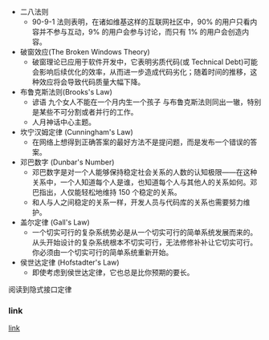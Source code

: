 * 二八法则
  * 90-9-1 法则表明，在诸如维基这样的互联网社区中，90% 的用户只看内容并不参与互动，9% 的用户会参与讨论，而只有 1% 的用户会创造内容。
* 破窗效应(The Broken Windows Theory)
  * 破窗理论已应用于软件开发中，它表明劣质代码(或 Technical Debt)可能会影响后续优化的效率，从而进一步造成代码劣化；随着时间的推移，这种效应将会导致代码质量大幅下降。
* 布鲁克斯法则(Brooks's Law)
  * 谚语 九个女人不能在一个月内生一个孩子 与布鲁克斯法则同出一辙，特别是某些不可分割或者并行的工作。
  * 人月神话中心主题。
* 坎宁汉姆定律 (Cunningham's Law)
  * 在网络上想得到正确答案的最好方法不是提问题，而是发布一个错误的答案。
* 邓巴数字 (Dunbar's Number)
  * 邓巴数字是对一个人能够保持稳定社会关系的人数的认知极限——在这种关系中，一个人知道每个人是谁，也知道每个人与其他人的关系如何。邓巴指出，人仅能轻松地维持 150 个稳定的关系。
  * 和人与人之间稳定的关系一样，开发人员与代码库的关系也需要努力维护。
* 盖尔定律 (Gall's Law)
  * 一个切实可行的复杂系统势必是从一个切实可行的简单系统发展而来的。从头开始设计的复杂系统根本不切实可行，无法修修补补让它切实可行。你必须由一个切实可行的简单系统重新开始。
* 侯世达定律 (Hofstadter's Law)
  * 即使考虑到侯世达定律，它也总是比你预期的要长。

阅读到隐式接口定律

### link

[link](https://github.com/nusr/hacker-laws-zh)